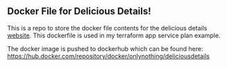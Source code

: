 ## Docker File for Delicious Details!

This is a repo to store the docker file contents for the delicious details [website](deliciousdetails.co.uk). This dockerfile is used in my terraform app service plan example.

The docker image is pushed to dockerhub which can be found here:
https://hub.docker.com/repository/docker/onlynothing/deliciousdetails

